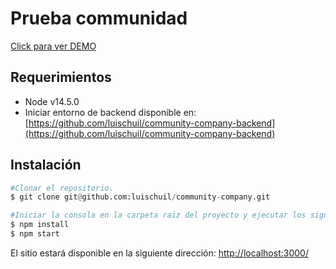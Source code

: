 # Prueba communidad 
[Click para ver DEMO](https://drive.google.com/file/d/1xQXH2vt3J9J-YSrQQbO4GitvcqziaH6k/view?usp=sharing)
## Requerimientos
- Node v14.5.0
- Iniciar entorno de backend disponible en: [https://github.com/luischuil/community-company-backend](https://github.com/luischuil/community-company-backend)

## Instalación
```python
#Clonar el repositorio.
$ git clone git@github.com:luischuil/community-company.git

#Iniciar la consola en la carpeta raiz del proyecto y ejecutar los siguientes comandos:
$ npm install
$ npm start
```
El sitio estará disponible en la siguiente dirección:
[http://localhost:3000/](http://localhost:3000/)